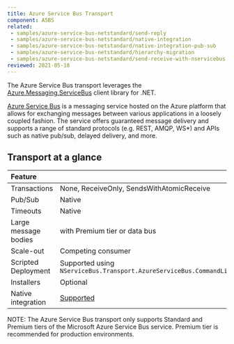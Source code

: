 ```yaml
---
title: Azure Service Bus Transport
component: ASBS
related:
 - samples/azure-service-bus-netstandard/send-reply
 - samples/azure-service-bus-netstandard/native-integration
 - samples/azure-service-bus-netstandard/native-integration-pub-sub
 - samples/azure-service-bus-netstandard/hierarchy-migration
 - samples/azure-service-bus-netstandard/send-receive-with-nservicebus
reviewed: 2021-05-18
---
```


The Azure Service Bus transport leverages the [Azure.Messaging.ServiceBus](https://www.nuget.org/packages/Azure.Messaging.ServiceBus/) client library for .NET.

[Azure Service Bus](https://azure.microsoft.com/en-us/services/service-bus/) is a messaging service hosted on the Azure platform that allows for exchanging messages between various applications in a loosely coupled fashion. The service offers guaranteed message delivery and supports a range of standard protocols (e.g. REST, AMQP, WS*) and APIs such as native pub/sub, delayed delivery, and more.

## Transport at a glance

|Feature                    |   |
|:---                       |---
|Transactions |None, ReceiveOnly, SendsWithAtomicReceive
|Pub/Sub                    |Native
|Timeouts                   |Native
|Large message bodies       | with Premium tier or data bus
|Scale-out             |Competing consumer
|Scripted Deployment        |Supported using `NServiceBus.Transport.AzureServiceBus.CommandLine`
|Installers                 |Optional
|Native integration         |[Supported](native-integration.md)

NOTE: The Azure Service Bus transport only supports Standard and Premium tiers of the Microsoft Azure Service Bus service. Premium tier is recommended for production environments.
